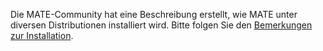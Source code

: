<!--
.. link:
.. description:
.. tags: 
.. date: 2012-04-17 06:32:31
.. title: Installation
.. slug: install
-->

Die MATE-Community hat eine Beschreibung erstellt, wie MATE unter diversen Distributionen installiert wird.
Bitte folgen Sie den [Bemerkungen zur Installation](http://wiki.mate-desktop.org/download).
